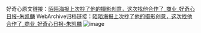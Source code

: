 好奇心原文链接：[陌陌海报上次抄了他的摄影创意，这次找他合作了_商业_好奇心日报-朱凯麟](https://www.qdaily.com/articles/9497.html)
WebArchive归档链接：[陌陌海报上次抄了他的摄影创意，这次找他合作了_商业_好奇心日报-朱凯麟](http://web.archive.org/web/20180123183645/http://www.qdaily.com:80/articles/9497.html)
![image](http://ww3.sinaimg.cn/large/007d5XDply1g3vfewitgkj30u077fh9f)